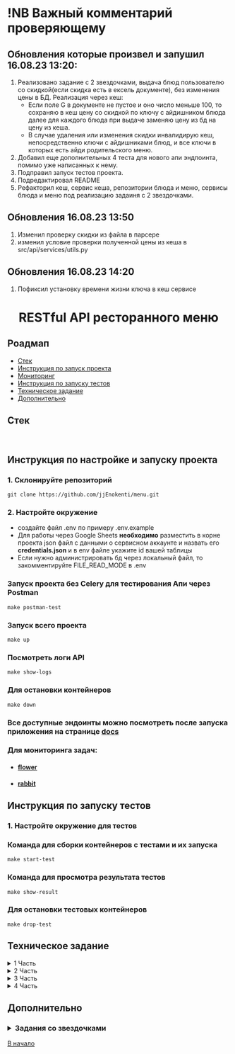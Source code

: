 # !NB Важный комментарий проверяющему
## Обновления которые произвел и запушил 16.08.23 13:20:
1. Реализовано задание с 2 звездочками, выдача блюд пользователю со скидкой(если скидка есть в ексель документе),
без изменения цены в БД. Реализация через кеш:
   - Если поле G в документе не пустое и оно число меньше 100, то сохраняю в кеш цену со скидкой по ключу с айдишником блюда
   далее для каждого блюда при выдаче заменяю цену из бд на цену из кеша.
   - В случае удаления или изменения скидки инвалидирую кеш, непосредственно ключи с айдишниками блюд, и все ключи в которых
   есть айди родительского меню.
2. Добавил еще дополнительных 4 теста для нового апи эндпоинта, помимо уже написанных к нему.
3. Подправил запуск тестов проекта.
4. Подредактировал README
5. Рефакторил кеш, сервис кеша, репозитории блюда и меню, сервисы блюда и меню под реализацию задаиня с 2 звездочками.

## Обновления 16.08.23 13:50
1. Изменил проверку скидки из файла в парсере
2. изменил условие проверки полученной цены из кеша в src/api/services/utils.py

## Обновления 16.08.23 14:20
1. Пофиксил установку времени жизни ключа в кеш сервисе

<h1 align="center">RESTful API ресторанного меню</h1>

## Роадмап

- [Стек](#стек)
- [Инструкция по запуск проекта](#инструкция-по-настройке-и-запуску-проекта)
- [Мониторинг](#для-мониторинга-задач)
- [Инструкция по запуску тестов](#инструкция-по-запуску-тестов)
- [Техническое задание](#техническое-задание)
- [Дополнительно](#дополнительно)

## Стек

<p align="center">
<img src="https://img.shields.io/badge/Python-3.10-yellow?&logo=appveyor" alt="">
<img src="https://img.shields.io/badge/PostgreSQL-15.1-orange?logo=appveyor" alt="">
<img src="https://img.shields.io/badge/FastAPI-0.100.0-green?logo=appveyor" alt="">
<img src="https://img.shields.io/badge/Pydantic-2.1.1-green?logo=appveyor" alt="">
<img src="https://img.shields.io/badge/SQLAlchemy-2.0.19-green?logo=appveyor" alt="">
<img src="https://img.shields.io/badge/Docker-blue?logo=appveyor" alt="">
<img src="https://img.shields.io/badge/Docker-compose-blue?logo=appveyor" alt="">
<img src="https://img.shields.io/badge/Uvicorn-0.23.0-green?logo=appveyor" alt="">
<img src="https://img.shields.io/badge/alembic-1.11.1-green?logo=appveyor" alt="">
<img src="https://img.shields.io/badge/Aioredis-2.0.1-red?logo=appveyor" alt="">
<img src="https://img.shields.io/badge/RabbitMQ-3.12-red?logo=appveyor" alt="">
<img src="https://img.shields.io/badge/Celery-5.3.1-blue?logo=appveyor" alt="">
<img src="https://img.shields.io/badge/Flower-2.0.1-blue?logo=appveyor" alt="">
<img src="https://img.shields.io/badge/Google_api_python_client-2.96.0-g?logo=appveyor" alt="">
<img src="https://img.shields.io/badge/Openpyxl-3.1.2-g?logo=appveyor" alt="">
</p>

## Инструкция по настройке и запуску проекта

### 1. Склонируйте репозиторий

    git clone https://github.com/jjEnokenti/menu.git

### 2. Настройте окружение

* создайте файл .env по примеру .env.example
* Для работы через Google Sheets **необходимо**
  разместить в корне проекта json файл
  с данными о сервисном аккаунте и назвать его **credentials.json**
  и в env файле укажите id вашей таблицы
* Если нужно администрировать бд через локальный файл, то закомментируйте FILE_READ_MODE в .env

### Запуск проекта без Celery для тестирования Апи через Postman

    make postman-test

### Запуск всего проекта

    make up

### Посмотреть логи API

    make show-logs

### Для остановки контейнеров

    make down

### Все доступные эндоинты можно посмотреть после запуска приложения на странице [docs](http://0.0.0.0:8000/api/v1/docs)


### Для мониторинга задач:

- #### [flower](http://0.0.0.0:5555)
- #### [rabbit](http://0.0.0.0:15672)

## Инструкция по запуску тестов

### 1. Настройте окружение для тестов

### Команда для сборки контейнеров с тестами и их запуска

    make start-test

### Команда для просмотра результата тестов

    make show-result

### Для остановки тестовых контейнеров

    make drop-test

## Техническое задание

<details>
<summary>1 Часть</summary>
<h4>
Написать проект на FastAPI с использованием PostgreSQL в качестве БД. В проекте следует реализовать REST API по работе с меню ресторана, все CRUD операции. Для проверки задания, к презентаций будет приложена Postman коллекция с тестами. Задание выполнено, если все тесты проходят успешно.

Даны 3 сущности:

- Меню
- Подменю
- Блюдо

</h4>
<p>

Зависимости:

- У меню есть подменю, которые к ней привязаны.
- У подменю есть блюда.

Условия:

- Блюдо не может быть привязано напрямую к меню, минуя подменю.
- Блюдо не может находиться в 2-х подменю одновременно.
- Подменю не может находиться в 2-х меню одновременно.
- Если удалить меню, должны удалиться все подменю и блюда этого меню.
- Если удалить подменю, должны удалиться все блюда этого подменю.
- Цены блюд выводить с округлением до 2 знаков после запятой.
- Во время выдачи списка меню, для каждого меню добавлять кол-во подменю и блюд в этом меню.
- Во время выдачи списка подменю, для каждого подменю добавлять кол-во блюд в этом подменю.
- Во время запуска тестового сценария БД должна быть пуста.

</p>
</details>

<details>
<summary>2 Часть</summary>
<h4>
В этом домашнем задании надо написать тесты для ранее разработанных ендпоинтов вашего API после Вебинара №1.
</h4>

<p>
Обернуть программные компоненты в контейнеры.

Контейнеры должны запускаться по одной команде “docker-compose up -d” или той которая описана вами в readme.md.

Образы для Docker:

- (API) python:3.10-slim
- (DB) postgres:15.1-alpine

1. Написать CRUD тесты для ранее разработанного API с помощью библиотеки pytest
2. Подготовить отдельный контейнер для запуска тестов. Команду для запуска указать в README.md
3. `*` Реализовать вывод количества подменю и блюд для Меню через один (сложный) ORM запрос.
4. `**` Реализовать тестовый сценарий «Проверка кол-ва блюд и подменю в меню» из Postman с помощью pytest

*Если FastAPI синхронное - тесты синхронные, Если асинхронное - тесты асинхронные<br>
**Оборачиваем приложение в докер.<br>
***CRUD – create/update/retrieve/delete.
</p>
</details>

<details>
<summary>3 Часть</summary>
<p>

1. Вынести бизнес логику и запросы в БД в отдельные слои приложения.
2. Добавить кэширование запросов к API с использованием Redis. Не забыть про инвалидацию кэша.
3. Добавить pre-commit хуки в проект. Файл yaml будет прикреплен к ДЗ.
4. Покрыть проект type hints (тайпхинтами)
5. `*` Описать ручки API в соответствий c OpenAPI
6. `**` Реализовать в тестах аналог Django reverse() для FastAPI

Требования:

- Код должен проходить все линтеры.
- Код должен соответствовать принципам SOLID, DRY, KISS.
- Проект должен запускаться по одной команде (докер).
- Проект должен проходить все Postman тесты (коллекция с Вебинара №1).
  -Тесты написанные вами после Вебинара №2, должны быть актуальны, запускать и успешно проходить

Дополнительно:<br>
Контейнеры с проектом и с тестами запускаются разными командами.

</p>
</details>

<details>
<summary>4 Часть</summary>

<p>

В этом домашнем задании необходимо:

1. Переписать текущее FastAPI приложение на асинхронное выполнение
2. Добавить в проект фоновую задачу с помощью Celery + RabbitMQ.
3. Добавить эндпоинт (GET) для вывода всех меню со всеми связанными подменю и со всеми связанными блюдами.
4. Реализовать инвалидация кэша в background task (встроено в FastAPI)
5. `*` Обновление меню из google sheets раз в 15 сек.
6. `**` Блюда по акции. Размер скидки (%) указывается в столбце G файла Menu.xlsx

<b>Фоновая задача</b>:
* синхронизация Excel документа и БД.
* В проекте создаем папку admin. В эту папку кладем файл Menu.xlsx (будет прикреплен к ДЗ). Не забываем запушить в гит.
* При внесении изменений в файл все изменения должны отображаться в БД. Периодичность обновления 15 сек. Удалять БД при каждом обновлении – нельзя.

Требования:

- Данные меню, подменю, блюд для нового эндпоинта должны доставаться одним ORM-запросом в БД (использовать подзапросы и агрегирующие функций SQL).
- Проект должен запускаться одной командой
- Проект должен соответствовать требованиям всех предыдущих вебинаров. (Не забыть добавить тесты для нового API эндпоинта)

</p>
</details>

## Дополнительно

<h3>
<details>
<summary>Задания со звездочками</summary>

1. Задания из 2 части:

- `*` Реализовать вывод количества подменю и блюд для Меню через один (сложный) ORM запрос.<br>
<b>src/api/repositories/menu.py</b> - Функция get_statement возвращает такой запрос для меню
<b>src/api/repositories/submenu.py</b> - Функция get_statement возвращает такой запрос для подменю


- `**` Реализовать тестовый сценарий «Проверка кол-ва блюд и подменю в меню» из Postman с помощью pytest <br>
В файле tests/dynamic_data_test.py реализован данный тест скрипт.

2. Задания из 3 части:

- `*` Описать ручки API в соответствий c OpenAPI <br>
Реализованно, можно посмотреть документацию по [ссылке](http://0.0.0.0/api/v1/docs)
после запуска проекта.

- `**` Реализовать в тестах аналог Django reverse() для FastAPI <br>
В фикстурах к тестам реализованно посредством дополнения функции Fastapi url_path_for

3. Задания из 4 части:

- `*` Обновление меню из google sheets раз в 15 сек.
- `**` Блюда по акции. Размер скидки (%) указывается в столбце G файла Menu.xlsx

в папке src/celery в файле google_cloud_connect описано подключение и получение данных из Гугл таблицы

</details>
</h3>

[В начало](#роадмап)
